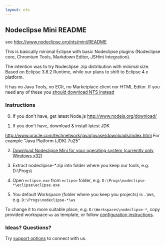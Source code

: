 ```yaml
---
layout: nts
---
```


## Nodeclipse Mini README

see <http://www.nodeclipse.org/nts/mini/README>

This is basically minimal Eclipse with basic Nodeclipse plugins
 (Nodeclipse core, Chromium Tools, Markdown Editor, JSHint Integration).

The intention was to try Nodeclipse .zip distribution with minimal size.
Based on Eclipse 3.8.2 Runtime, while our plans to shift to Eclipse 4.x platform.

It has no Java Tools, no EGIt, no Marketplace client nor HTML Editor.
If you need any of these you [should download NTS instead](https://sourceforge.net/projects/nodeclipse/files/Node-Tool-Suite/)

### Instructions

0. If you don't have, get latest Node.js <http://www.nodejs.org/download/>

1. If you don't have, download & install latest JDK

 <http://www.oracle.com/technetwork/java/javase/downloads/index.html>
 For example "Java Platform (JDK) 7u25"

2. [Download Nodeclipse Mini for your operating system (currently only Windows x32)](https://sourceforge.net/projects/nodeclipse/files/Mini/)

3. Extract nodeclipise-*.zip into folder where you keep our tools, e.g. D:\Progs\

4. Open `eclipse.exe` from `eclipse` folder, e.g. <code>D:\Progs\nodeclipse-*\eclipse\eclipse.exe</code>

6. You default Workspace (folder where you keep you projects) is ..\ws, 
 e.g. <code>D:\Progs\nodeclipse-*\ws</code>
 
 To change it to more suitable place, e.g. <code>D:\Workspaces\nodeclipse-*</code>,
 copy provided workspace <code>ws</code> as template, or follow [configuration instructions](https://github.com/Nodeclipse/eclipse-node-ide#configuration).
 
### Ideas? Questions?

Try <a href="http://www.nodeclipse.org/#support">support options</a> to connect with us. 
 